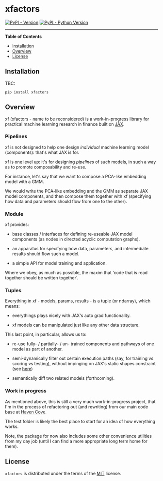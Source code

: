 # xfactors

[![PyPI - Version](https://img.shields.io/pypi/v/xfactors.svg)](https://pypi.org/project/xfactors)
[![PyPI - Python Version](https://img.shields.io/pypi/pyversions/xfactors.svg)](https://pypi.org/project/xfactors)

-----

**Table of Contents**

- [Installation](#installation)
- [Overview](#overview)
- [License](#license)

## Installation

TBC:

```console
pip install xfactors
```

## Overview

xf (xfactors - name to be reconsidered) is a work-in-progress library for practical machine learning research in finance built on [JAX](https://jax.readthedocs.io/en/latest/index.html).

### Pipelines

xf is not designed to help one design *individual* machine learning model (components): that's what JAX is for.

xf is one level up: it's for designing *pipelines* of such models, in such a way as to promote composability and re-use.

For instance, let's say that we want to compose a PCA-like embedding model with a GMM.

We would write the PCA-like embedding and the GMM as separate JAX model components, and then compose them together with xf (specifying how data and parameters should flow from one to the other).

### Module

xf provides:

- base classes / interfaces for defining re-useable JAX model components (as nodes in directed acyclic computation graphs).

- an apparatus for specifying how data, parameters, and intermediate results should flow such a model.

- a simple API for model training and application.

Where we obey, as much as possible, the maxim that 'code that is read together should be written together'.

### Tuples

Everything in xf - models, params, results - is a tuple (or ndarray), which means:

- everythings plays nicely with JAX's auto grad functionality.

- xf models can be manipulated just like any other data structure.

This last point, in particular, allows us to:

- re-use fully- / partially- / un- trained components and pathways of one model as part of another.

- semi-dynamically filter out certain execution paths (say, for training vs scoring vs testing), without impinging on JAX's static shapes constraint (see [here](https://jax.readthedocs.io/en/latest/errors.html#jax.errors.UnexpectedTracerError))

- semantically diff two related models (forthcoming).

### Work in progress

As mentioned above, this is still a very much work-in-progress project, that I'm in the process of refactoring out (and rewriting) from our main code base at [Haven Cove](https://havencove.com/).

The test folder is likely the best place to start for an idea of how everything works.

Note, the package for now also includes some other convenience utilities from my day job (until I can find a more appropriate long term home for them).

## License

`xfactors` is distributed under the terms of the [MIT](https://spdx.org/licenses/MIT.html) license.

